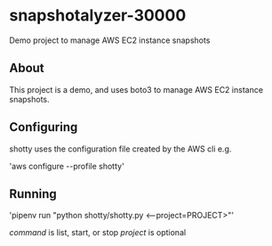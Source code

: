 # snapshotalyzer-30000
Demo project to manage AWS EC2 instance snapshots

## About

This project is a demo, and uses boto3 to manage AWS EC2 instance snapshots.

## Configuring

shotty uses the configuration file created by the AWS cli e.g.

'aws configure --profile shotty'

## Running 

'pipenv run "python shotty/shotty.py <command>
<--project=PROJECT>"'

*command* is list, start, or stop
*project* is optional

